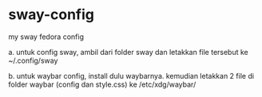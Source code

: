 # sway-config
 my sway fedora config

 a. untuk config sway, ambil dari folder sway dan letakkan file tersebut ke ~/.config/sway

 b. untuk waybar config, install dulu waybarnya.
 kemudian letakkan 2 file di folder waybar (config dan style.css) ke /etc/xdg/waybar/

 
